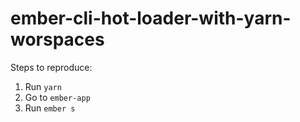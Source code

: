 # ember-cli-hot-loader-with-yarn-worspaces
Steps to reproduce:
1. Run `yarn`
2. Go to `ember-app`
3. Run `ember s`
